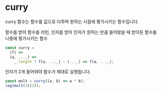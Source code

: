 # curry

curry 함수는 함수를 값으로 다루며 원하는 시점에 평가시키는 함수입니다.

함수를 받아 함수를 리턴, 인자를 받아 인자가 원하는 만큼 들어왔을 때 받아둔 함수를 나중에 평가시키는 함수

```jsx
const curry =
  (f) =>
  (a, ..._) =>
    _.length ? f(a, ..._) : (..._) => f(a, ..._);
```

인자가 2개 들어와야 함수가 제대로 실행됩니다.

```jsx
const mult = curry((a, b) => a * b);
log(mult(3)(2));
```
